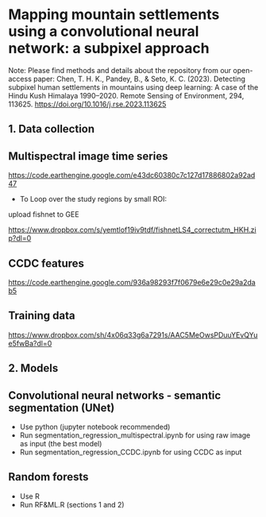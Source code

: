 # Mapping mountain settlements using a convolutional neural network: a subpixel approach

Note: Please find methods and details about the repository from our open-access paper:
Chen, T. H. K., Pandey, B., & Seto, K. C. (2023). Detecting subpixel human settlements in mountains using deep learning: A case of the Hindu Kush Himalaya 1990–2020. Remote Sensing of Environment, 294, 113625.
https://doi.org/10.1016/j.rse.2023.113625

## 1. Data collection

## Multispectral image time series
https://code.earthengine.google.com/e43dc60380c7c127d17886802a92ad47

- To Loop over the study regions by small ROI:

upload fishnet to GEE

https://www.dropbox.com/s/yemtlof19iv9tdf/fishnetLS4_correctutm_HKH.zip?dl=0


## CCDC features
https://code.earthengine.google.com/936a98293f7f0679e6e29c0e29a2dab5


## Training data
https://www.dropbox.com/sh/4x06q33g6a7291s/AAC5MeOwsPDuuYEvQYue5fwBa?dl=0

## 2. Models
## Convolutional neural networks - semantic segmentation (UNet)
- Use python (jupyter notebook recommended)
- Run segmentation_regression_multispectral.ipynb for using raw image as input (the best model)
- Run segmentation_regression_CCDC.ipynb for using CCDC as input


## Random forests
- Use R
- Run RF&ML.R (sections 1 and 2)




